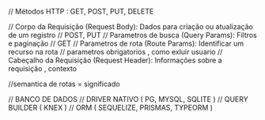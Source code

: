 // Métodos HTTP : GET, POST, PUT, DELETE

// Corpo da Requisição (Request Body): Dados para criação ou atualização de um registro // POST, PUT
// Parametros de busca (Query Params): Filtros e paginação // GET
// Parametros de rota (Route Params): Identificar um recurso na rota // parametros obrigatorios , como exluir usuario
// Cabeçalho da Requisição (Request Header): Informações sobre a requisição , contexto

//semantica de rotas = significado

//            BANCO DE DADOS
// DRIVER NATIVO ( PG, MYSQL, SQLITE )
// QUERY BUILDER ( KNEX )
// ORM ( SEQUELIZE, PRISMAS, TYPEORM )